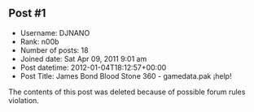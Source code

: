 ## Post #1
- Username: DJNANO
- Rank: n00b
- Number of posts: 18
- Joined date: Sat Apr 09, 2011 9:01 am
- Post datetime: 2012-01-04T18:12:57+00:00
- Post Title: James Bond Blood Stone 360 - gamedata.pak ¡help!

The contents of this post was deleted because of possible forum rules violation.
